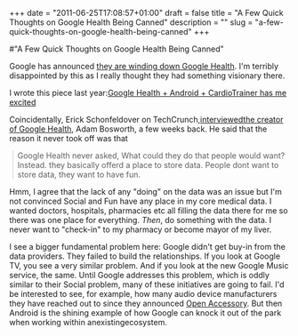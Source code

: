 +++
date = "2011-06-25T17:08:57+01:00"
draft = false
title = "A Few Quick Thoughts on Google Health Being Canned"
description = ""
slug = "a-few-quick-thoughts-on-google-health-being-canned"
+++

#"A Few Quick Thoughts on Google Health Being Canned"


 Google has announced <a href="http://googleblog.blogspot.com/2011/06/update-on-google-health-and-google.html">they are winding down Google Health</a>. I&#39;m terribly disappointed by this as I really thought they had something visionary there. <p /><div>I wrote this piece last year:<a href="http://conoroneill.com/2010/09/05/google-health-android-cardiotrainer-has-me-excited/">Google Health + Android + CardioTrainer has me excited</a></div><p /> <div>Coincidentally, Erick Schonfeldover on TechCrunch,<a href="http://techcrunch.com/2011/06/03/keas-bosworth-game-healthy/">interviewedthe creator of Google Health</a>, Adam Bosworth, a few weeks back. He said that the reason it never took off was that</div> <p /><blockquote class="gmail_quote" style="margin-top: 0px; margin-right: 0px; margin-bottom: 0px; margin-left: 0.8ex; border-left-width: 1px; border-left-color: rgb(204, 204, 204); border-left-style: solid; padding-left: 1ex;"> Google Health never asked, What could they do that people would want? Instead. they basically offerd a place to store data. People dont want to store data, they want to have fun.</blockquote><p /><div>Hmm, I agree that the lack of any &quot;doing&quot; on the data was an issue but I&#39;m not convinced Social and Fun have any place in my core medical data. I wanted doctors, hospitals, pharmacies etc all filling the data there for me so there was one place for everything. <i>Then</i>, do something with the data. I never want to &quot;check-in&quot; to my pharmacy or become mayor of my liver.</div> <p /><div>I see a bigger fundamental problem here: Google didn&#39;t get buy-in from the data providers. They failed to build the relationships. If you look at Google TV, you see a very similar problem. And if you look at the new Google Music service, the same. Until Google addresses this problem, which is oddly similar to their Social problem, many of these initiatives are going to fail. I&#39;d be interested to see, for example, how many audio device manufacturers they have reached out to since they announced <a href="http://developer.android.com/guide/topics/usb/adk.html">Open Accessory</a>. But then Android is the shining example of how Google can knock it out of the park when working within anexistingecosystem.</div>
 
